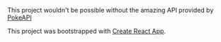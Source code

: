 This project wouldn't be possible without the amazing API provided by <a href="https://pokeapi.co">PokeAPI</a>


This project was bootstrapped with [Create React App](https://github.com/facebook/create-react-app).